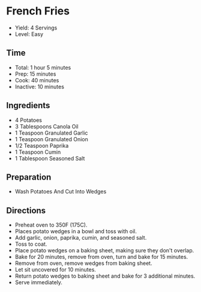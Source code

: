 # French Fries

* Yield: 4 Servings
* Level: Easy

## Time

* Total: 1 hour 5 minutes
* Prep: 15 minutes
* Cook: 40 minutes
* Inactive: 10 minutes

## Ingredients

* 4 Potatoes
* 3 Tablespoons Canola Oil
* 1 Teaspoon Granulated Garlic
* 1 Teaspoon Granulated Onion
* 1/2 Teaspoon Paprika
* 1 Teaspoon Cumin
* 1 Tablespoon Seasoned Salt

## Preparation

* Wash Potatoes And Cut Into Wedges

## Directions

* Preheat oven to 350F (175C).
* Places potato wedges in a bowl and toss with oil.
* Add garlic, onion, paprika, cumin, and seasoned salt.
* Toss to coat.
* Place potato wedges on a baking sheet, making sure they don't overlap.
* Bake for 20 minutes, remove from oven, turn and bake for 15 minutes.
* Remove from oven, remove wedges from baking sheet.
* Let sit uncovered for 10 minutes.
* Return potato wedges to baking sheet and bake for 3 additional minutes.
* Serve immediately.
